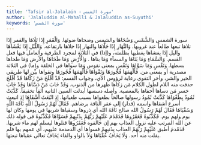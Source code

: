 ```yaml
---
title: 'Tafsir al-Jalalain - سورة الشمس'
author: 'Jalaluddin al-Mahalli & Jalaluddin as-Suyuthi'
keywords: 'سورة الشمس'
---
```


سورة الشمس
وَالشَّمْسِ وَضُحَاهَا
والشمس وضحاها
ضوئها.
وَالْقَمَرِ إِذَا تَلَاهَا
والقمر إِذَا تلاها
تبعها طالعاً عند غروبها.
وَالنَّهَارِ إِذَا جَلَّاهَا
والنهار إِذَا جلاها
بارتفاعه.
وَاللَّيْلِ إِذَا يَغْشَاهَا
واليل إِذَا يغشاها
يغطيها بظلمته، و(إذا) في الثلاثة لمجرد الظرفية والعامل فيها فعل القسم.
وَالسَّمَاءِ وَمَا بَنَاهَا
والسمآء وَمَا بناها
.
وَالْأَرْضِ وَمَا طَحَاهَا
والأرض وَمَا طحاها
بسطها.
وَنَفْسٍ وَمَا سَوَّاهَا
وَنَفْسٍ
بمعنى نفوس
وَمَا سواها
في الخلقة و(ما) في الثلاثة مصدرية أو بمعنى من.
فَأَلْهَمَهَا فُجُورَهَا وَتَقْوَاهَا
فَأَلْهَمَهَا فُجُورَهَا وتقواها
بيِّن لها طريقي الخير والشر، وأخر التقوى رعاية لرؤوس الآي، وجواب القسم:
قَدْ أَفْلَحَ مَنْ زَكَّاهَا
قَدْ أَفْلَحَ
حذفت منه اللام لطول الكلام
مَن زكاها
طهرها من الذنوب.
وَقَدْ خَابَ مَنْ دَسَّاهَا
وَقَدْ خَابَ
خسر
مَن دساها
أخفاها بالمعصية. وأصله دسسها أبدلت السين الثانية ألفاً تخفيفاً.
كَذَّبَتْ ثَمُودُ بِطَغْوَاهَا
كَذَّبَتْ ثَمُودُ
رسولها صالحاً
بطغواها
بسبب طغيانها.
إِذِ انْبَعَثَ أَشْقَاهَا
إِذِ انبعث
أسرع
أشقاها
واسمه (قدار) إلى عقر الناقة برضاهم.
فَقَالَ لَهُمْ رَسُولُ اللَّهِ نَاقَةَ اللَّهِ وَسُقْيَاهَا
فَقَالَ لَهُمْ رَسُولُ الله
صالح
نَاقَةَ الله
أي ذروها
وسقياها
شربها في يومها وكان لها يوم ولهم يوم.
فَكَذَّبُوهُ فَعَقَرُوهَا فَدَمْدَمَ عَلَيْهِمْ رَبُّهُمْ بِذَنْبِهِمْ فَسَوَّاهَا
فَكَذَّبُوهُ
في قوله ذلك عن الله المرتب عليه نزول العذاب بهم إن خالفوه
فَعَقَرُوهَا
قتلوها ليسلم لهم ماء شربها.
فَدَمْدمَ
أطبق
عَلَيْهِمْ رَبُّهُمْ
العذاب
بِذَنبِهِمْ فسواها
أي الدمدمة عليهم، أي عمهم بها فلم يفلت منه أحد.
وَلَا يَخَافُ عُقْبَاهَا
وَلاَ
بالواو والفاء
يَخَافُ
تعالى
عقباها
تبعتها.